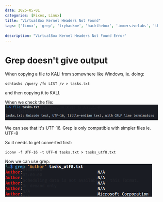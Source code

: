 ```yaml
---
date: 2025-05-01
categories: [Fixes, Linux]
title: "VirtualBox Kernel Headers Not Found"
tags: ['linux', 'grep', 'tryhackme', 'hackthebox', 'immersivelabs', 'thm', 'iml', 'htb']

description: "VirtualBox Kernel Headers Not Found Error"
---
```


# Grep doesn't give output

When copying a file to KALI from somewhere like Windows, ie. doing:

`schtasks /query /fo LIST /v > tasks.txt`

and then copying it to KALI.

When we check the file:
![image1](../resources/b669fbaf23344366ad441c900764b8a4.png)

We can see that it's UTF-16.
Grep is only compatible with simpler files ie. UTF-8

So it needs to get converted first:

`iconv -f UTF-16 -t UTF-8 tasks.txt > tasks_utf8.txt`

Now we can use grep:
![image2](../resources/8f5aaf3c878d4b58b2cd81603bcceee5.png)

